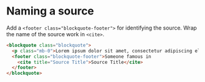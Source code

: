 # Naming a source

Add a `<footer class="blockquote-footer">` for identifying the source. Wrap the name of the source work in `<cite>`.

<!-- STORY -->

```html
<blockquote class="blockquote">
  <p class="mb-0">Lorem ipsum dolor sit amet, consectetur adipiscing elit.</p>
  <footer class="blockquote-footer">Someone famous in
    <cite title="Source Title">Source Title</cite>
  </footer>
</blockquote>
```